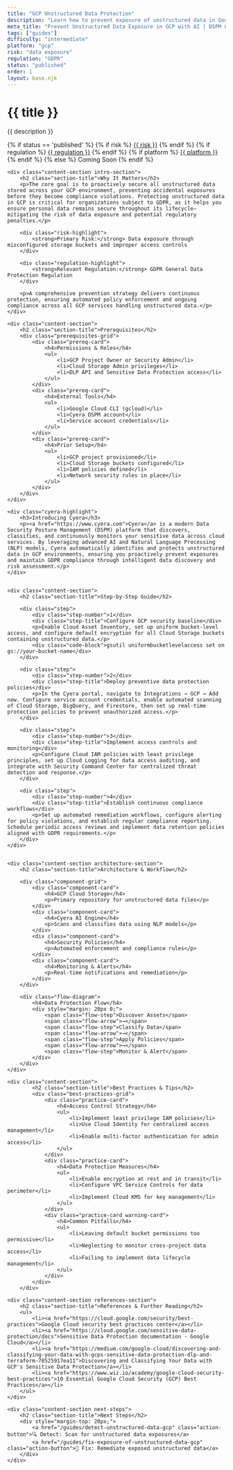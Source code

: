 ```yaml
---
title: "GCP Unstructured Data Protection"
description: "Learn how to prevent exposure of unstructured data in Google Cloud Platform environments. Follow step-by-step guidance for GDPR compliance."
meta_title: "Prevent Unstructured Data Exposure in GCP with AI | DSPM Guide"
tags: ["guides"]
difficulty: "intermediate"
platform: "gcp"
risk: "data exposure"
regulation: "GDPR"
status: "published"
order: 1
layout: base.njk
---
```


<div class="container">
    <div class="header">
        <h1>{{ title }}</h1>
        <p>{{ description }}</p>
        <div class="guide-tags-container">
			<div class="guide-tags-wrapper">
		    {% if status == 'published' %}
		        {% if risk %}
		        <a href="/risk/{{ risk | downcase | replace: ' ', '-' }}/" class="guide-tag risk">{{ risk }}</a>
		        {% endif %}
		        {% if regulation %}
		        <a href="/regulation/{{ regulation | downcase | replace: ' ', '-' }}/" class="guide-tag regulation">{{ regulation }}</a>
		        {% endif %}
		        {% if platform %}
		        <a href="/platforms/{{ platform | downcase | replace: ' ', '-' }}/" class="guide-tag platform">{{ platform }}</a>
		        {% endif %}
		    {% else %}
		        <span class="guide-tag coming-soon">Coming Soon</span>
		    {% endif %}
		</div>
		</div>
    </div>

    <div class="content-section intro-section">
        <h2 class="section-title">Why It Matters</h2>
        <p>The core goal is to proactively secure all unstructured data stored across your GCP environment, preventing accidental exposures before they become compliance violations. Protecting unstructured data in GCP is critical for organizations subject to GDPR, as it helps you ensure personal data remains secure throughout its lifecycle—mitigating the risk of data exposure and potential regulatory penalties.</p>
        
        <div class="risk-highlight">
            <strong>Primary Risk:</strong> Data exposure through misconfigured storage buckets and improper access controls
        </div>
        
        <div class="regulation-highlight">
            <strong>Relevant Regulation:</strong> GDPR General Data Protection Regulation
        </div>
        
        <p>A comprehensive prevention strategy delivers continuous protection, ensuring automated policy enforcement and ongoing compliance across all GCP services handling unstructured data.</p>
    </div>

    <div class="content-section">
        <h2 class="section-title">Prerequisites</h2>
        <div class="prerequisites-grid">
            <div class="prereq-card">
                <h4>Permissions & Roles</h4>
                <ul>
                    <li>GCP Project Owner or Security Admin</li>
                    <li>Cloud Storage Admin privileges</li>
                    <li>DLP API and Sensitive Data Protection access</li>
                </ul>
            </div>
            <div class="prereq-card">
                <h4>External Tools</h4>
                <ul>
                    <li>Google Cloud CLI (gcloud)</li>
                    <li>Cyera DSPM account</li>
                    <li>Service account credentials</li>
                </ul>
            </div>
            <div class="prereq-card">
                <h4>Prior Setup</h4>
                <ul>
                    <li>GCP project provisioned</li>
                    <li>Cloud Storage buckets configured</li>
                    <li>IAM policies defined</li>
                    <li>Network security rules in place</li>
                </ul>
            </div>
        </div>
    </div>
	
    <div class="cyera-highlight">
        <h3>Introducing Cyera</h3>
        <p><a href="https://www.cyera.com">Cyera</a> is a modern Data Security Posture Management (DSPM) platform that discovers, classifies, and continuously monitors your sensitive data across cloud services. By leveraging advanced AI and Natural Language Processing (NLP) models, Cyera automatically identifies and protects unstructured data in GCP environments, ensuring you proactively prevent exposures and maintain GDPR compliance through intelligent data discovery and risk assessment.</p>
    </div>
	

    <div class="content-section">
        <h2 class="section-title">Step-by-Step Guide</h2>
        
        <div class="step">
            <div class="step-number">1</div>
            <div class="step-title">Configure GCP security baseline</div>
            <p>Enable Cloud Asset Inventory, set up uniform bucket-level access, and configure default encryption for all Cloud Storage buckets containing unstructured data.</p>
            <div class="code-block">gsutil uniformbucketlevelaccess set on gs://your-bucket-name</div>
        </div>

        <div class="step">
            <div class="step-number">2</div>
            <div class="step-title">Deploy preventive data protection policies</div>
            <p>In the Cyera portal, navigate to Integrations → GCP → Add new. Configure service account credentials, enable automated scanning of Cloud Storage, BigQuery, and Firestore, then set up real-time protection policies to prevent unauthorized access.</p>
        </div>

        <div class="step">
            <div class="step-number">3</div>
            <div class="step-title">Implement access controls and monitoring</div>
            <p>Configure Cloud IAM policies with least privilege principles, set up Cloud Logging for data access auditing, and integrate with Security Command Center for centralized threat detection and response.</p>
        </div>

        <div class="step">
            <div class="step-number">4</div>
            <div class="step-title">Establish continuous compliance workflows</div>
            <p>Set up automated remediation workflows, configure alerting for policy violations, and establish regular compliance reporting. Schedule periodic access reviews and implement data retention policies aligned with GDPR requirements.</p>
        </div>
    </div>


    <div class="content-section architecture-section">
        <h2 class="section-title">Architecture & Workflow</h2>
        
        <div class="component-grid">
            <div class="component-card">
                <h4>GCP Cloud Storage</h4>
                <p>Primary repository for unstructured data files</p>
            </div>
            <div class="component-card">
                <h4>Cyera AI Engine</h4>
                <p>Scans and classifies data using NLP models</p>
            </div>
            <div class="component-card">
                <h4>Security Policies</h4>
                <p>Automated enforcement and compliance rules</p>
            </div>
            <div class="component-card">
                <h4>Monitoring & Alerts</h4>
                <p>Real-time notifications and remediation</p>
            </div>
        </div>

        <div class="flow-diagram">
            <h4>Data Protection Flow</h4>
            <div style="margin: 20px 0;">
                <span class="flow-step">Discover Assets</span>
                <span class="flow-arrow">→</span>
                <span class="flow-step">Classify Data</span>
                <span class="flow-arrow">→</span>
                <span class="flow-step">Apply Policies</span>
                <span class="flow-arrow">→</span>
                <span class="flow-step">Monitor & Alert</span>
            </div>
        </div>
    </div>

	<div class="content-section">
	        <h2 class="section-title">Best Practices & Tips</h2>
	        <div class="best-practices-grid">
	            <div class="practice-card">
	                <h4>Access Control Strategy</h4>
	                <ul>
	                    <li>Implement least privilege IAM policies</li>
	                    <li>Use Cloud Identity for centralized access management</li>
	                    <li>Enable multi-factor authentication for admin access</li>
	                </ul>
	            </div>
	            <div class="practice-card">
	                <h4>Data Protection Measures</h4>
	                <ul>
	                    <li>Enable encryption at rest and in transit</li>
	                    <li>Configure VPC Service Controls for data perimeter</li>
	                    <li>Implement Cloud KMS for key management</li>
	                </ul>
	            </div>
	            <div class="practice-card warning-card">
	                <h4>Common Pitfalls</h4>
	                <ul>
	                    <li>Leaving default bucket permissions too permissive</li>
	                    <li>Neglecting to monitor cross-project data access</li>
	                    <li>Failing to implement data lifecycle management</li>
	                </ul>
	            </div>
	        </div>
	    </div>

    <div class="content-section references-section">
        <h2 class="section-title">References & Further Reading</h2>
        <ul>
            <li><a href="https://cloud.google.com/security/best-practices">Google Cloud security best practices center</a></li>
            <li><a href="https://cloud.google.com/sensitive-data-protection/docs">Sensitive Data Protection documentation - Google Cloud</a></li>
            <li><a href="https://medium.com/google-cloud/discovering-and-classifying-your-data-with-gcps-sensitive-data-protection-dlp-and-terraform-78525917ea11">Discovering and Classifying Your Data with GCP's Sensitive Data Protection</a></li>
            <li><a href="https://www.wiz.io/academy/google-cloud-security-best-practices">10 Essential Google Cloud Security (GCP) Best Practices</a></li>
        </ul>
    </div>

    <div class="content-section next-steps">
        <h2 class="section-title">Next Steps</h2>
        <div style="margin-top: 20px;">
            <a href="/guides/detect-unstructured-data-gcp" class="action-button">🔍 Detect: Scan for unstructured data exposures</a>
            <a href="/guides/fix-exposure-of-unstructured-data-gcp" class="action-button">🔧 Fix: Remediate exposed unstructured data</a>
        </div>
    </div>
</div>